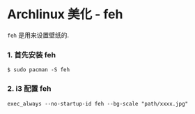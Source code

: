 # Archlinux 美化 - feh

`feh` 是用来设置壁纸的.

### 1. 首先安装 feh

```
$ sudo pacman -S feh
```

### 2. i3 配置 feh

```
exec_always --no-startup-id feh --bg-scale "path/xxxx.jpg"
```

